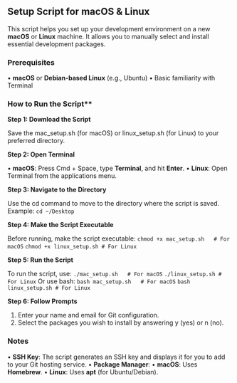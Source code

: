 ## Setup Script for macOS & Linux

This script helps you set up your development environment on a new **macOS** or **Linux** machine. It allows you to manually select and install essential development packages.

### Prerequisites

•  **macOS** or **Debian-based Linux** (e.g., Ubuntu)
•  Basic familiarity with Terminal

### How to Run the Script**

**Step 1: Download the Script**

Save the mac_setup.sh (for macOS) or linux_setup.sh (for Linux) to your preferred directory.

**Step 2: Open Terminal**

•  **macOS**: Press Cmd + Space, type **Terminal**, and hit **Enter**.
•  **Linux**: Open Terminal from the applications menu.

**Step 3: Navigate to the Directory**

Use the cd command to move to the directory where the script is saved. Example:
`cd ~/Desktop`

**Step 4: Make the Script Executable**

Before running, make the script executable:
`chmod +x mac_setup.sh   # For macOS`
`chmod +x linux_setup.sh # For Linux`

**Step 5: Run the Script**

To run the script, use:
`./mac_setup.sh   # For macOS`
`./linux_setup.sh # For Linux`
Or use bash:
`bash mac_setup.sh   # For macOS`
`bash linux_setup.sh # For Linux`

**Step 6: Follow Prompts**

1.  Enter your name and email for Git configuration.
2.  Select the packages you wish to install by answering y (yes) or n (no).

### Notes

•  **SSH Key**: The script generates an SSH key and displays it for you to add to your Git hosting service.
•  **Package Manager**:
•  **macOS**: Uses **Homebrew**.
•  **Linux**: Uses **apt** (for Ubuntu/Debian).
